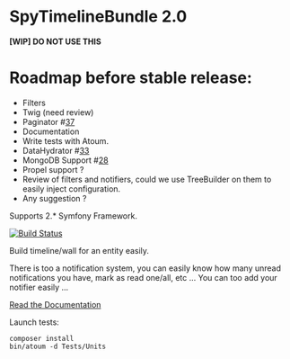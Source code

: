 SpyTimelineBundle 2.0
=====================

**[WIP] DO NOT USE THIS**

Roadmap before stable release:
==============================

- Filters
- Twig (need review)
- Paginator #[37](https://github.com/stephpy/TimelineBundle/issues/37)
- Documentation
- Write tests with Atoum.
- DataHydrator #[33](https://github.com/stephpy/TimelineBundle/issues/33)
- MongoDB Support #[28](https://github.com/stephpy/TimelineBundle/issues/28)
- Propel support ?
- Review of filters and notifiers, could we use TreeBuilder on them to easily inject configuration.
- Any suggestion ?


Supports 2.* Symfony Framework.

[![Build Status](https://secure.travis-ci.org/stephpy/TimelineBundle.png)](http://travis-ci.org/stephpy/TimelineBundle)

Build timeline/wall for an entity easily.

There is too a notification system, you can easily know how many unread notifications you have, mark as read one/all, etc ... You can too add your notifier easily ...

[Read the Documentation](https://github.com/stephpy/TimelineBundle/blob/master/Resources/doc/index.markdown)

Launch tests:

```
composer install
bin/atoum -d Tests/Units
```
